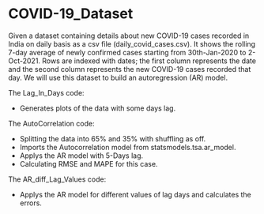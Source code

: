 # COVID-19_Dataset

Given a dataset containing details about new COVID-19 cases recorded in India on daily
basis as a csv file (daily_covid_cases.csv). It shows the rolling 7-day average of newly
confirmed cases starting from 30th-Jan-2020 to 2-Oct-2021. Rows are indexed with dates; the first
column represents the date and the second column represents the new COVID-19 cases recorded
that day. We will use this dataset to build an autoregression (AR) model.

The Lag_In_Days code:
* Generates plots of the data with some days lag.

The AutoCorrelation code:
* Splitting the data into 65% and 35% with shuffling as off.
* Imports the Autocorrelation model from statsmodels.tsa.ar_model.
* Applys the AR model with 5-Days lag.
* Calculating RMSE and MAPE for this case.

The AR_diff_Lag_Values code:
* Applys the AR model for different values of lag days and calculates the errors.
